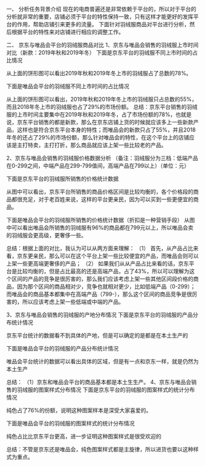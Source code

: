 一、	分析任务背景介绍
现在的电商普遍还是非常依赖于平台的，所以对于平台的分析就非常的重要，店铺必须于平台的特性保持一致，只有这样才能更好的发挥平台的作用，帮助店铺引来更多的流量。
下面针对羽绒服商品对平台进行分析，然后根据平台的特性来对店铺进行相应的调整工作。
	
二、	京东与唯品会平台的羽绒服商品对比
1、京东与唯品会销售的羽绒服上市时间对比（新款：2019年秋和2019年冬）
下面是京东平台的羽绒服不同上市时间的占比情况
 
从上面的饼形图可以看出2019年秋和2019年冬上市的羽绒服占了总数的78%。

下面是唯品会平台的羽绒服不同上市时间的占比情况
 
从上面的饼形图可以看出，2019年秋和2019年冬上市的羽绒服只占总数的55%，而且2018年冬上市的羽绒服也占了29%的市场份额。
总结：京东平台销售的羽绒服的上市时间主要集中在2019年秋和2019年冬，占了市场份额的78%，也就是说，京东平台销售的都是新款，那么在京东店铺上货的时候就应该多上一些新款产品，这样也是符合京东平台本身的特性；而唯品会的新款只占了55%，并且2018年冬的还占了29%的市场份额，那么针对唯品会的特性，在这个平台上的店铺应该是主打特卖，主打打折，那么商品就应该上架一些比较老的产品。

2、京东与唯品会销售的羽绒服价格数据分析
（备注：羽绒服分为三档：低端产品在0-299之间，中端产品在299-799值间，高端产品在799以上）（单位：元）

下面是京东平台的羽绒服所销售的价格统计数据
 
从图中可以看出，京东平台所销售的商品价格区间是比较均衡的，各个价格段的商品都很充足，对于老百姓来说，这样的平台更亲民，因为可以买到一些更便宜的商品。

下面是唯品会平台的羽绒服所销售的价格统计数据（折扣是一种营销手段）
从图中可以看出唯品会所销售的羽绒服有96%的商品都在799元以上，所以唯品会卖的羽绒服会更高级，更奢侈一些。

总结：根据上面的对比，我认为可以从两方面来理解：
（1）	首先，从产品占比来看，京东更亲民，那么可以在这个平台上架一些比较便宜的产品，而唯品会则可以上架一些更高端更奢侈的产品；
（2）	如果我们从从产品占比来看的话，京东平台是比较均衡的，但是占比最高的还是高端产品，占了43%，所以可以理解为这个区间的产品的竞争是很厉害的，那么我们应该考虑上架一些其他区间段价格的商品，因为那个区间的商品相对少，竞争也就相对更少，比如低端产品（0-299）；而唯品会的商品基本都集中在高端产品（799-），那么这个区间的商品竞争是很厉害的，所以应该考虑上架一些低端或中端的产品。

3、京东与唯品会销售的羽绒服的产地分布情况
下面是京东平台的羽绒服的产品分布统计情况
 
京东平台统计的数据看不到具体的产地，但是可以确定的是都是在本土生产的

下面是唯品会平台的羽绒服的产品分布统计情况
 
唯品会平台统计的数据可以看出具体的区域，但是有一点和京东一样，就是仍然为本土生产

总结：
（1）京东和唯品会平台的商品基本都是本土生生产。
4、京东与唯品会销售的羽绒服的图案样式分布情况
下面是京东平台的羽绒服的图案样式的统计分布情况
 
纯色占了76%的份额，说明这种图案样本是深受大家喜爱的。

下面是唯品会平台的羽绒服的图案样式的统计分布情况
 
纯色占比比京东平台更高，进一步证明这种图案样式是很受欢迎的

总结：不管是京东还是唯品会，纯色图案样式都是主旋律，所以进货也要以这种样式为重点。
